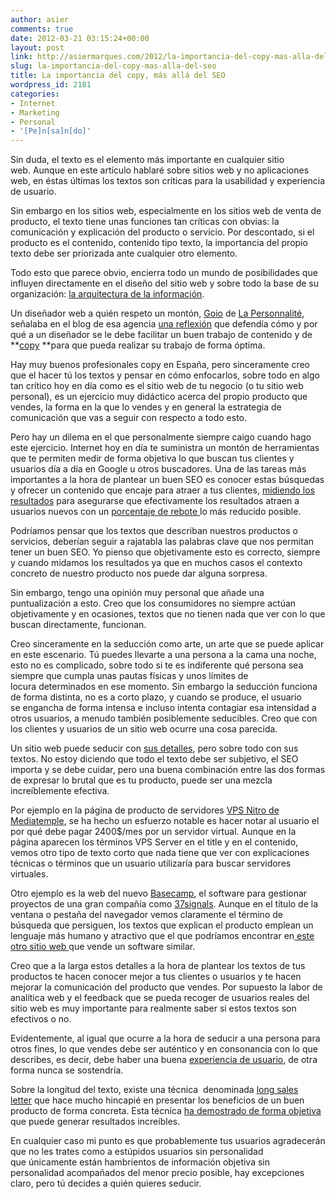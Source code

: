 ```yaml
---
author: asier
comments: true
date: 2012-03-21 03:15:24+00:00
layout: post
link: http://asiermarques.com/2012/la-importancia-del-copy-mas-alla-del-seo/
slug: la-importancia-del-copy-mas-alla-del-seo
title: La importancia del copy, más allá del SEO
wordpress_id: 2181
categories:
- Internet
- Marketing
- Personal
- '[Pe]n[sa]n[do]'
---
```


Sin duda, el texto es el elemento más importante en cualquier sitio web. Aunque en este artículo hablaré sobre sitios web y no aplicaciones web, en éstas últimas los textos son críticas para la usabilidad y experiencia de usuario.

Sin embargo en los sitios web, especialmente en los sitios web de venta de producto, el texto tiene unas funciones tan críticas con obvias: la comunicación y explicación del producto o servicio. Por descontado, si el producto es el contenido, contenido tipo texto, la importancia del propio texto debe ser priorizada ante cualquier otro elemento.

Todo esto que parece obvio, encierra todo un mundo de posibilidades que influyen directamente en el diseño del sitio web y sobre todo la base de su organización: [la arquitectura de la información](http://es.wikipedia.org/wiki/Arquitectura_de_la_informaci%C3%B3n).

Un diseñador web a quién respeto un montón, [Goio](http://es.linkedin.com/in/goiotelletxea) de [La Personnalité](http://lapersonnalite.com/), señalaba en el blog de esa agencia [una reflexión](http://lapersonnalite.com/el-copy-como-dise%c3%b1ador/) que defendía cómo y por qué a un diseñador se le debe facilitar un buen trabajo de contenido y de **[copy](http://en.wikipedia.org/wiki/Copy_(written)) **para que pueda realizar su trabajo de forma óptima.

Hay muy buenos profesionales copy en España, pero sinceramente creo que el hacer tú los textos y pensar en cómo enfocarlos, sobre todo en algo tan crítico hoy en día como es el sitio web de tu negocio (o tu sitio web personal), es un ejercicio muy didáctico acerca del propio producto que vendes, la forma en la que lo vendes y en general la estrategia de comunicación que vas a seguir con respecto a todo esto.

Pero hay un dilema en el que personalmente siempre caigo cuando hago este ejercicio. Internet hoy en día te suministra un montón de herramientas que te permiten medir de forma objetiva lo que buscan tus clientes y usuarios día a día en Google u otros buscadores. Una de las tareas más importantes a la hora de plantear un buen SEO es conocer estas búsquedas y ofrecer un contenido que encaje para atraer a tus clientes, [midiendo los resultados](http://es.wikipedia.org/wiki/Anal%C3%ADtica_web) para asegurarse que efectivamente los resultados atraen a usuarios nuevos con un [porcentaje de rebote ](http://support.google.com/googleanalytics/bin/answer.py?hl=es&answer=81986)lo más reducido posible.

Podríamos pensar que los textos que describan nuestros productos o servicios, deberían seguir a rajatabla las palabras clave que nos permitan tener un buen SEO. Yo pienso que objetivamente esto es correcto, siempre y cuando midamos los resultados ya que en muchos casos el contexto concreto de nuestro producto nos puede dar alguna sorpresa.

Sin embargo, tengo una opinión muy personal que añade una puntualización a esto. Creo que los consumidores no siempre actúan objetivamente y en ocasiones, textos que no tienen nada que ver con lo que buscan directamente, funcionan.

Creo sinceramente en la seducción como arte, un arte que se puede aplicar en este escenario. Tú puedes llevarte a una persona a la cama una noche, esto no es complicado, sobre todo si te es indiferente qué persona sea siempre que cumpla unas pautas físicas y unos límites de locura determinados en ese momento. Sin embargo la seducción funciona de forma distinta, no es a corto plazo, y cuando se produce, el usuario se engancha de forma intensa e incluso intenta contagiar esa intensidad a otros usuarios, a menudo también posiblemente seducibles. Creo que con los clientes y usuarios de un sitio web ocurre una cosa parecida.

Un sitio web puede seducir con [sus detalles](http://littlebigdetails.com/), pero sobre todo con sus textos. No estoy diciendo que todo el texto debe ser subjetivo, el SEO importa y se debe cuidar, pero una buena combinación entre las dos formas de expresar lo brutal que es tu producto, puede ser una mezcla increíblemente efectiva.

Por ejemplo en la página de producto de servidores [VPS Nitro de Mediatemple](http://mediatemple.com/webhosting/nitro/whynitro.php), se ha hecho un esfuerzo notable es hacer notar al usuario el por qué debe pagar 2400$/mes por un servidor virtual. Aunque en la página aparecen los términos VPS Server en el title y en el contenido, vemos otro tipo de texto corto que nada tiene que ver con explicaciones técnicas o términos que un usuario utilizaría para buscar servidores virtuales.

Otro ejemplo es la web del nuevo [Basecamp](http://basecamp.com/), el software para gestionar proyectos de una gran compañía como [37signals](http://37signals.com). Aunque en el título de la ventana o pestaña del navegador vemos claramente el término de búsqueda que persiguen, los textos que explican el producto emplean un lenguaje más humano y atractivo que el que podríamos encontrar en[ este otro sitio web ](http://www.projectmanager.com/)que vende un software similar.

Creo que a la larga estos detalles a la hora de plantear los textos de tus productos te hacen conocer mejor a tus clientes o usuarios y te hacen mejorar la comunicación del producto que vendes. Por supuesto la labor de analítica web y el feedback que se pueda recoger de usuarios reales del sitio web es muy importante para realmente saber si estos textos son efectivos o no.

Evidentemente, al igual que ocurre a la hora de seducir a una persona para otros fines, lo que vendes debe ser auténtico y en consonancia con lo que describes, es decir, debe haber una buena [experiencia de usuario](http://es.wikipedia.org/wiki/Experiencia_de_usuario), de otra forma nunca se sostendría.

Sobre la longitud del texto, existe una técnica  denominada [long sales letter](http://visualwebsiteoptimizer.com/split-testing-blog/long-sales-letter-copywriting/) que hace mucho hincapié en presentar los beneficios de un buen producto de forma concreta. Esta técnica [ha demostrado de forma objetiva](http://37signals.com/svn/posts/2977-behind-the-scenes-highrise-marketing-site-ab-testing-part-1) que puede generar resultados increíbles.

En cualquier caso mi punto es que probablemente tus usuarios agradecerán que no les trates como a estúpidos usuarios sin personalidad que únicamente están hambrientos de información objetiva sin personalidad acompañados del menor precio posible, hay excepciones claro, pero tú decides a quién quieres seducir.
